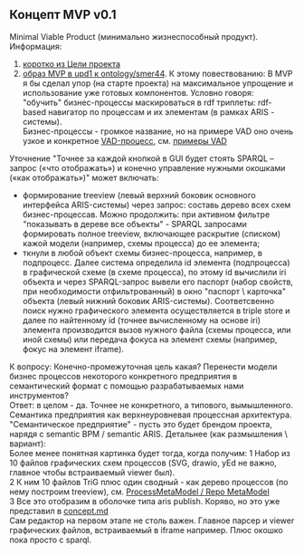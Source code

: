 ## Концепт MVP v0.1
Minimal Viable Product (минимально жизнеспособный продукт).
Информация:
1. [коротко из Цели проекта](https://github.com/bpmbpm/SemanticBPM/tree/main?tab=readme-ov-file#mvp)
2. [образ MVP в upd1 к ontology/smer44](https://github.com/bpmbpm/SemanticBPM/blob/main/ontology/smer44/README.md#mvp). К этому повествованию: В MVP я бы сделал упор (на старте проекта) на максимальное упрощение и использование уже готовых компонентов.
Условно говоря: "обучить" бизнес-процессы маскироваться в rdf триплеты: rdf-based навигатор по процессам и их элементам (в рамках ARIS - системы).  
Бизнес-процессы - громкое название, но на примере VAD оно очень узкое и конкретное [VAD-процесс](https://github.com/bpmbpm/SemanticBPM/blob/main/ontology/smer44/concepts.md#upd1-bpmbpm), см. [примеры VAD](https://github.com/bpmbpm/SemanticBPM/blob/main/docs/VAD/aboutVAD.md)

Уточнение "Точнее за каждой кнопкой в GUI будет стоять SPARQL – запрос («что отображать») и конечно управление нужными окошками («как отображать»)" может включать:
- формирование treeview (левый верхний боковик основного интерфейса ARIS-системы) через запрос: составь дерево всех схем бизнес-процессав. Можно продолжить: при активном фильтре "показывать в дереве все объекты" - SPARQL запросами формировать полное treeview, включающее раскрытие (списком) кажой модели (например, схемы процесса) до ее элемента; 
- ткнули в любой объект схемы бизнес-процесса, например, в подпроцесс. Далее система определила id элемента (подпроцесса) в графической схеме (в схеме процесса), по этому id вычислили iri объекта и через SPARQL-запрос вывели его паспорт (набор свойств, при необходимости отфильтрованный) в окно "паспорт \ карточка" объекта (левый нижний боковик ARIS-системы). Соответсвенно поиск нужно графического элемента осуществляется в triple store и далее по найтенному id (точнее вычисленному на основе iri) элемента производится вызов нужного файла (схемы процесса, или иной схемы) или передача фокуса на элемент схемы (например, фокус на элемент iframe).  

К вопросу: Конечно-промежуточная цель какая? Перенести модели бизнес процессов некоторого конкретного предприятия в семантический формат с помощью разрабатываемых нами инструментов?  
Ответ: в целом - да. Точнее не конкретного, а типового, вымышленного. Семантика предприятия как верхнеуровневая процессная архитектура. "Семантическое предприятие" - пусть это будет брендом проекта, нарядя с semantic BPM / semantic ARIS. 
Детальнее (как размышления \ вариант):  
Более менее понятная картинка будет тогда, когда получим:
1 Набор из 10 файлов графических схем процессов (SVG, drawio, yEd не важно, главное чтобы встраиваемый viewer был).   
2 К ним 10 файлов TriG плюс один сводный - как дерево процессов (по нему построим treeview), см. [ProcessMetaModel / Repo MetaModel](https://github.com/bpmbpm/SemanticBPM/blob/main/method/process_codification/ProcessMetaModel.md)   
3 Все это отобразим в оболочке типа aris publish. 
Коряво, но это уже представил в [concept.md](https://github.com/bpmbpm/SemanticBPM/blob/main/MVP/concept.md)  
Сам редактор на первом этапе не столь важен. Главное парсер и viewer графических файлов, встраиваемый в iframe например. Плюс окошко пока просто с sparql. 

  
